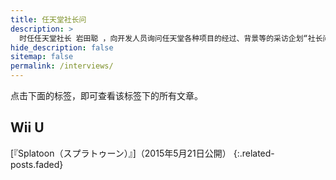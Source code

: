 ```yaml
---
title: 任天堂社长问
description: >
  时任任天堂社长 岩田聪 ，向开发人员询问任天堂各种项目的经过、背景等的采访企划“社长问”的链接集。
hide_description: false
sitemap: false
permalink: /interviews/
---
```



点击下面的标签，即可查看该标签下的所有文章。


## Wii U
[『Splatoon（スプラトゥーン）』]（2015年5月21日公開）
{:.related-posts.faded}

[『Splatoon（スプラトゥーン）]: /jp/WiiU/agmj/vol1/2015-05-21-1.はじめは豆腐.md
